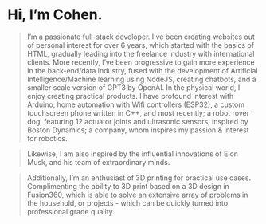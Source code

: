 # Hi, I’m Cohen.

> I’m a passionate full-stack developer. I’ve been creating websites out of personal interest for over 6 years, which started with the basics of HTML, gradually leading into the freelance industry with international clients. More recently, I’ve been progressive to gain more experience in the back-end/data industry, fused with the development of Artificial Intelligence/Machine learning using NodeJS, creating chatbots, and a smaller scale version of GPT3 by OpenAI. In the physical world, I enjoy creating practical products. I have profound interest with Arduino, home automation with Wifi controllers (ESP32), a custom touchscreen phone written in C++, and most recently; a robot rover dog, featuring 12 actuator joints and ultrasonic sensors, inspired by Boston Dynamics; a company, whom inspires my passion & interest for robotics.

> Likewise, I am also inspired by the influential innovations of Elon Musk, and his team of extraordinary minds. 

> Additionally, I’m an enthusiast of 3D printing for practical use cases. Complimenting the ability to 3D print based on a 3D design in Fusion360, which is able to solve an extensive array of problems in the household, or projects - which can be quickly turned into professional grade quality.
